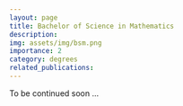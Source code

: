 ```yaml
---
layout: page
title: Bachelor of Science in Mathematics
description: 
img: assets/img/bsm.png
importance: 2
category: degrees
related_publications: 
---
```


To be continued soon ...
